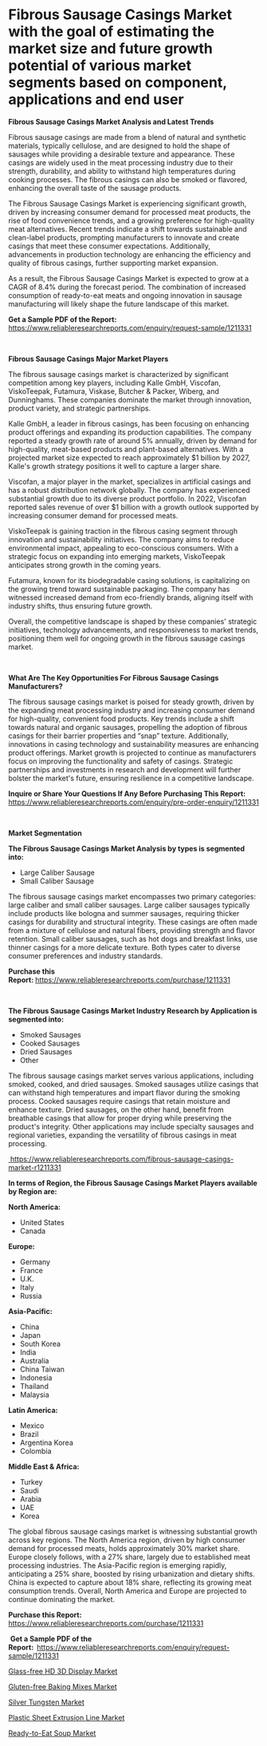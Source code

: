 <p><h1>Fibrous Sausage Casings Market with the goal of estimating the market size and future growth potential of various market segments based on component, applications and end user</h1></p><p><strong>Fibrous Sausage Casings Market Analysis and Latest Trends</strong></p>
<p><p>Fibrous sausage casings are made from a blend of natural and synthetic materials, typically cellulose, and are designed to hold the shape of sausages while providing a desirable texture and appearance. These casings are widely used in the meat processing industry due to their strength, durability, and ability to withstand high temperatures during cooking processes. The fibrous casings can also be smoked or flavored, enhancing the overall taste of the sausage products.</p><p>The Fibrous Sausage Casings Market is experiencing significant growth, driven by increasing consumer demand for processed meat products, the rise of food convenience trends, and a growing preference for high-quality meat alternatives. Recent trends indicate a shift towards sustainable and clean-label products, prompting manufacturers to innovate and create casings that meet these consumer expectations. Additionally, advancements in production technology are enhancing the efficiency and quality of fibrous casings, further supporting market expansion. </p><p>As a result, the Fibrous Sausage Casings Market is expected to grow at a CAGR of 8.4% during the forecast period. The combination of increased consumption of ready-to-eat meats and ongoing innovation in sausage manufacturing will likely shape the future landscape of this market.</p></p>
<p><strong>Get a Sample PDF of the Report:&nbsp;</strong> <a href="https://www.reliableresearchreports.com/enquiry/request-sample/1211331?utm_campaign=38&utm_medium=2&utm_source=Github&utm_content=ia&utm_term=17122024&utm_id=fibrous-sausage-casings">https://www.reliableresearchreports.com/enquiry/request-sample/1211331</a></p>
<p>&nbsp;</p>
<p><strong>Fibrous Sausage Casings Major Market Players</strong></p>
<p><p>The fibrous sausage casings market is characterized by significant competition among key players, including Kalle GmbH, Viscofan, ViskoTeepak, Futamura, Viskase, Butcher & Packer, Wiberg, and Dunninghams. These companies dominate the market through innovation, product variety, and strategic partnerships.</p><p>Kalle GmbH, a leader in fibrous casings, has been focusing on enhancing product offerings and expanding its production capabilities. The company reported a steady growth rate of around 5% annually, driven by demand for high-quality, meat-based products and plant-based alternatives. With a projected market size expected to reach approximately $1 billion by 2027, Kalle's growth strategy positions it well to capture a larger share.</p><p>Viscofan, a major player in the market, specializes in artificial casings and has a robust distribution network globally. The company has experienced substantial growth due to its diverse product portfolio. In 2022, Viscofan reported sales revenue of over $1 billion with a growth outlook supported by increasing consumer demand for processed meats.</p><p>ViskoTeepak is gaining traction in the fibrous casing segment through innovation and sustainability initiatives. The company aims to reduce environmental impact, appealing to eco-conscious consumers. With a strategic focus on expanding into emerging markets, ViskoTeepak anticipates strong growth in the coming years.</p><p>Futamura, known for its biodegradable casing solutions, is capitalizing on the growing trend toward sustainable packaging. The company has witnessed increased demand from eco-friendly brands, aligning itself with industry shifts, thus ensuring future growth.</p><p>Overall, the competitive landscape is shaped by these companies' strategic initiatives, technology advancements, and responsiveness to market trends, positioning them well for ongoing growth in the fibrous sausage casings market.</p></p>
<p>&nbsp;</p>
<p><strong>What Are The Key Opportunities For Fibrous Sausage Casings Manufacturers?</strong></p>
<p><p>The fibrous sausage casings market is poised for steady growth, driven by the expanding meat processing industry and increasing consumer demand for high-quality, convenient food products. Key trends include a shift towards natural and organic sausages, propelling the adoption of fibrous casings for their barrier properties and “snap” texture. Additionally, innovations in casing technology and sustainability measures are enhancing product offerings. Market growth is projected to continue as manufacturers focus on improving the functionality and safety of casings. Strategic partnerships and investments in research and development will further bolster the market's future, ensuring resilience in a competitive landscape.</p></p>
<p><strong>Inquire or Share Your Questions If Any Before Purchasing This Report:</strong> <a href="https://www.reliableresearchreports.com/enquiry/pre-order-enquiry/1211331?utm_campaign=38&utm_medium=2&utm_source=Github&utm_content=ia&utm_term=17122024&utm_id=fibrous-sausage-casings">https://www.reliableresearchreports.com/enquiry/pre-order-enquiry/1211331</a></p>
<p>&nbsp;</p>
<p><strong>Market Segmentation</strong></p>
<p><strong>The Fibrous Sausage Casings Market Analysis by types is segmented into:</strong></p>
<p><ul><li>Large Caliber Sausage</li><li>Small Caliber Sausage</li></ul></p>
<p><p>The fibrous sausage casings market encompasses two primary categories: large caliber and small caliber sausages. Large caliber sausages typically include products like bologna and summer sausages, requiring thicker casings for durability and structural integrity. These casings are often made from a mixture of cellulose and natural fibers, providing strength and flavor retention. Small caliber sausages, such as hot dogs and breakfast links, use thinner casings for a more delicate texture. Both types cater to diverse consumer preferences and industry standards.</p></p>
<p><strong>Purchase this Report:&nbsp;</strong><a href="https://www.reliableresearchreports.com/purchase/1211331?utm_campaign=38&utm_medium=2&utm_source=Github&utm_content=ia&utm_term=17122024&utm_id=fibrous-sausage-casings">https://www.reliableresearchreports.com/purchase/1211331</a></p>
<p>&nbsp;</p>
<p><strong>The Fibrous Sausage Casings Market Industry Research by Application is segmented into:</strong></p>
<p><ul><li>Smoked Sausages</li><li>Cooked Sausages</li><li>Dried Sausages</li><li>Other</li></ul></p>
<p><p>The fibrous sausage casings market serves various applications, including smoked, cooked, and dried sausages. Smoked sausages utilize casings that can withstand high temperatures and impart flavor during the smoking process. Cooked sausages require casings that retain moisture and enhance texture. Dried sausages, on the other hand, benefit from breathable casings that allow for proper drying while preserving the product's integrity. Other applications may include specialty sausages and regional varieties, expanding the versatility of fibrous casings in meat processing.</p></p>
<p><a href="https://www.reliableresearchreports.com/fibrous-sausage-casings-market-r1211331?utm_campaign=38&utm_medium=2&utm_source=Github&utm_content=ia&utm_term=17122024&utm_id=fibrous-sausage-casings">&nbsp;https://www.reliableresearchreports.com/fibrous-sausage-casings-market-r1211331</a></p>
<p><strong>In terms of Region, the Fibrous Sausage Casings Market Players available by Region are:</strong></p>
<p>
    <p> <strong> North America: </strong>
        <ul>
            <li>United States</li>
            <li>Canada</li>
        </ul>
        </p> 
    <p> <strong> Europe: </strong>
        <ul>
            <li>Germany</li>
            <li>France</li>
            <li>U.K.</li>
            <li>Italy</li>
            <li>Russia</li>
        </ul>
        </p> 
    <p> <strong> Asia-Pacific: </strong>
        <ul>
            <li>China</li>
            <li>Japan</li>
            <li>South Korea</li>
            <li>India</li>
            <li>Australia</li>
            <li>China Taiwan</li>
            <li>Indonesia</li>
            <li>Thailand</li>
            <li>Malaysia</li>
        </ul>
        </p> 
    <p> <strong> Latin America: </strong>
        <ul>
            <li>Mexico</li>
            <li>Brazil</li>
            <li>Argentina Korea</li>
            <li>Colombia</li>
        </ul>
        </p> 
    <p> <strong> Middle East & Africa: </strong>
        <ul>
            <li>Turkey</li>
            <li>Saudi</li>
            <li>Arabia</li>
            <li>UAE</li>
            <li>Korea</li>
        </ul>
    </p>
    </p>
<p><p>The global fibrous sausage casings market is witnessing substantial growth across key regions. The North America region, driven by high consumer demand for processed meats, holds approximately 30% market share. Europe closely follows, with a 27% share, largely due to established meat processing industries. The Asia-Pacific region is emerging rapidly, anticipating a 25% share, boosted by rising urbanization and dietary shifts. China is expected to capture about 18% share, reflecting its growing meat consumption trends. Overall, North America and Europe are projected to continue dominating the market.</p></p>
<p><strong>Purchase this Report: </strong><a href="https://www.reliableresearchreports.com/purchase/1211331?utm_campaign=38&utm_medium=2&utm_source=Github&utm_content=ia&utm_term=17122024&utm_id=fibrous-sausage-casings">https://www.reliableresearchreports.com/purchase/1211331</a></p>
<p>&nbsp;<strong>Get a Sample PDF of the Report:&nbsp;&nbsp;</strong><a href="https://www.reliableresearchreports.com/enquiry/request-sample/1211331?utm_campaign=38&utm_medium=2&utm_source=Github&utm_content=ia&utm_term=17122024&utm_id=fibrous-sausage-casings">https://www.reliableresearchreports.com/enquiry/request-sample/1211331</a></p>
<p><strong></strong></p>
<p><p><a href="https://www.linkedin.com/pulse/glass-free-hd-3d-display-market-size-revenue-trend-analysis-v7fie?utm_campaign=38&utm_medium=2&utm_source=Github&utm_content=ia&utm_term=17122024&utm_id=fibrous-sausage-casings">Glass-free HD 3D Display Market</a></p><p><a href="https://www.linkedin.com/pulse/gluten-free-baking-mixes-industry-report-market-share-rzjaf?utm_campaign=38&utm_medium=2&utm_source=Github&utm_content=ia&utm_term=17122024&utm_id=fibrous-sausage-casings">Gluten-free Baking Mixes Market</a></p><p><a href="https://github.com/petbigbeepjn/Market-Research-Report-List-1/blob/main/silver-tungsten-market.md?utm_campaign=38&utm_medium=2&utm_source=Github&utm_content=ia&utm_term=17122024&utm_id=fibrous-sausage-casings">Silver Tungsten Market</a></p><p><a href="https://github.com/dmitriyvo6rog/Market-Research-Report-List-1/blob/main/plastic-sheet-extrusion-line-market.md?utm_campaign=38&utm_medium=2&utm_source=Github&utm_content=ia&utm_term=17122024&utm_id=fibrous-sausage-casings">Plastic Sheet Extrusion Line Market</a></p><p><a href="https://www.linkedin.com/pulse/driving-forces-behind-ready-to-eat-soup-market-expansion-khhpf?utm_campaign=38&utm_medium=2&utm_source=Github&utm_content=ia&utm_term=17122024&utm_id=fibrous-sausage-casings">Ready-to-Eat Soup Market</a></p></p>
